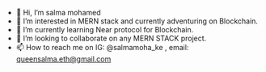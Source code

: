 - 👋 Hi, I’m salma mohamed
- 👀 I’m interested in MERN stack and currently adventuring on Blockchain.
- 🌱 I’m currently learning Near protocol for Blockchain.
- 💞️ I’m looking to collaborate on any MERN STACK project.
- 📫 How to reach me on IG: @salmamoha_ke , email: queensalma.eth@gmail.com

<!---
salma-eth/salma-eth is a ✨ special ✨ repository because its `README.md` (this file) appears on your GitHub profile.
You can click the Preview link to take a look at your changes.
--->
